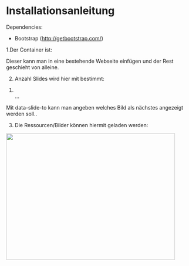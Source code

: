 # Installationsanleitung

Dependencies:
- Bootstrap (http://getbootstrap.com/)

1.Der Container ist:
<div id="myCarousel" class="carousel slide" data-ride="carousel">
Dieser kann man in eine bestehende Webseite einfügen und der Rest geschieht von alleine.

2. Anzahl Slides wird hier mit bestimmt:
<ol class="carousel-indicators">
	<li data-target="#myCarousel" data-slide-to="0"></li>
	…
</ol>
Mit data-slide-to kann man angeben welches Bild als nächstes angezeigt werden soll..


3. Die Ressourcen/Bilder können hiermit geladen werden:
<div class="item">
   <img src="./images/bild1.png" width="460" height="345">
</div>
